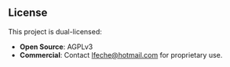 ## License
This project is dual-licensed:
- **Open Source**: AGPLv3  
- **Commercial**: Contact lfeche@hotmail.com for proprietary use.  
